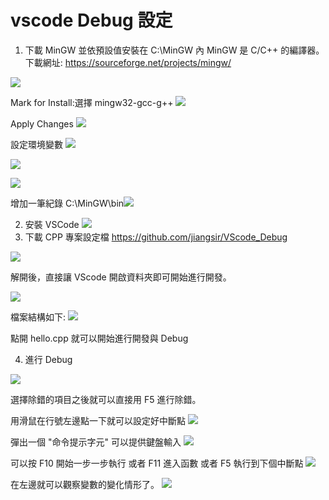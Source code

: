 # vscode Debug 設定

1. 下載 MinGW 並依預設值安裝在 C:\MinGW 內
   MinGW 是 C/C++ 的編譯器。
   下載網址: https://sourceforge.net/projects/mingw/

![](images/2020-09-17-16-41-02.png)

Mark for Install:選擇 mingw32-gcc-g++
![](images/2020-09-17-16-41-38.png)

Apply Changes
![](images/2020-09-17-16-42-38.png)

設定環境變數
![](images/2020-09-17-16-15-08.png)

![](images/2020-09-17-16-15-25.png)

![](images/2020-09-17-16-15-36.png)

增加一筆紀錄 C:\MinGW\bin![](images/2020-09-17-16-15-45.png)

2. 安裝 VSCode
   ![](images/2020-09-17-17-14-37.png)
3. 下載 CPP 專案設定檔
   https://github.com/jiangsir/VScode_Debug

![](images/2020-09-18-10-08-07.png)

解開後，直接讓 VScode 開啟資料夾即可開始進行開發。

![](images/2020-09-18-10-11-19.png)

檔案結構如下:
![](images/2020-09-18-10-12-23.png)

點開 hello.cpp 就可以開始進行開發與 Debug

4. 進行 Debug

![](images/2020-09-18-07-58-24.png)

選擇除錯的項目之後就可以直接用 F5 進行除錯。

用滑鼠在行號左邊點一下就可以設定好中斷點
![](images/2020-09-18-09-02-36.png)

彈出一個 "命令提示字元" 可以提供鍵盤輸入
![](images/2020-09-18-09-04-44.png)

可以按 F10 開始一步一步執行
或者 F11 進入函數
或者 F5 執行到下個中斷點
![](images/2020-09-18-09-07-00.png)

在左邊就可以觀察變數的變化情形了。
![](images/2020-09-18-09-10-47.png)
